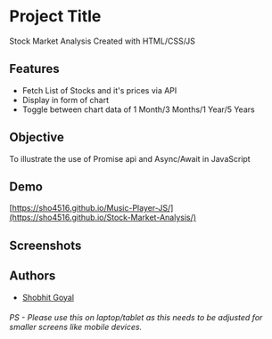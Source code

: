 
# Project Title

Stock Market Analysis Created with HTML/CSS/JS




## Features

- Fetch List of Stocks and it's prices via API
- Display in form of chart
- Toggle between chart data of 1 Month/3 Months/1 Year/5 Years

## Objective

To illustrate the use of Promise api and Async/Await in JavaScript


## Demo

[https://sho4516.github.io/Music-Player-JS/](https://sho4516.github.io/Stock-Market-Analysis/)

## Screenshots

## Authors

- [Shobhit Goyal](https://github.com/sho4516)

###### PS - Please use this on laptop/tablet as this needs to be adjusted for smaller screens like mobile devices.



